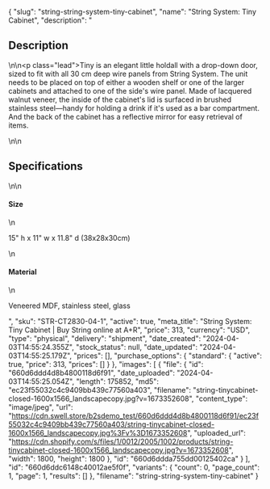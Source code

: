 {
  "slug": "string-string-system-tiny-cabinet",
  "name": "String System: Tiny Cabinet",
  "description": "<h2>Description</h2>\n<!-- split -->\n<p class=\"lead\">Tiny is an elegant little holdall with a drop-down door, sized to fit with all 30 cm deep wire panels from String System. The unit needs to be placed on top of either a wooden shelf or one of the larger cabinets and attached to one of the side's wire panel. Made of lacquered walnut veneer, the inside of the cabinet's lid is surfaced in brushed stainless steel—handy for holding a drink if it's used as a bar compartment. And the back of the cabinet has a reflective mirror for easy retrieval of items.</p>\n<!-- split -->\n<h2>Specifications</h2>\n<!-- split -->\n<h4>Size</h4>\n<p>15\" h x 11\" w x 11.8\" d (38x28x30cm)</p>\n<h4>Material</h4>\n<p>Veneered MDF, stainless steel, glass<br></p>",
  "sku": "STR-CT2830-04-1",
  "active": true,
  "meta_title": "String System: Tiny Cabinet | Buy String online at A+R",
  "price": 313,
  "currency": "USD",
  "type": "physical",
  "delivery": "shipment",
  "date_created": "2024-04-03T14:55:24.355Z",
  "stock_status": null,
  "date_updated": "2024-04-03T14:55:25.179Z",
  "prices": [],
  "purchase_options": {
    "standard": {
      "active": true,
      "price": 313,
      "prices": []
    }
  },
  "images": [
    {
      "file": {
        "id": "660d6ddd4d8b4800118d6f91",
        "date_uploaded": "2024-04-03T14:55:25.054Z",
        "length": 175852,
        "md5": "ec23f55032c4c9409bb439c77560a403",
        "filename": "string-tinycabinet-closed-1600x1566_landscapecopy.jpg?v=1673352608",
        "content_type": "image/jpeg",
        "url": "https://cdn.swell.store/b2sdemo_test/660d6ddd4d8b4800118d6f91/ec23f55032c4c9409bb439c77560a403/string-tinycabinet-closed-1600x1566_landscapecopy.jpg%3Fv%3D1673352608",
        "uploaded_url": "https://cdn.shopify.com/s/files/1/0012/2005/1002/products/string-tinycabinet-closed-1600x1566_landscapecopy.jpg?v=1673352608",
        "width": 1800,
        "height": 1800
      },
      "id": "660d6ddda755dd00125402ca"
    }
  ],
  "id": "660d6ddc6148c40012ae5f0f",
  "variants": {
    "count": 0,
    "page_count": 1,
    "page": 1,
    "results": []
  },
  "filename": "string-string-system-tiny-cabinet"
}